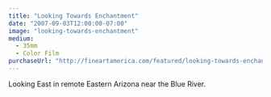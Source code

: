 ```yaml
---
title: "Looking Towards Enchantment"
date: "2007-09-03T12:00:00-07:00"
image: "looking-towards-enchantment"
medium:
  - 35mm
  - Color Film
purchaseUrl: "http://fineartamerica.com/featured/looking-towards-enchantment-jesse-allen.html"
---
```


Looking East in remote Eastern Arizona near the Blue River.
